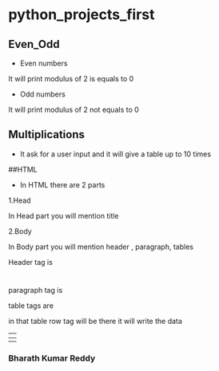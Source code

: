 # python_projects_first

## Even_Odd
* Even numbers 

It will print modulus of 2 is equals to 0

* Odd numbers

It will print modulus of 2 not equals to 0


## Multiplications
*  It ask for a user input and it will give a table up to 10 times



##HTML
* In HTML there are 2 parts 

1.Head

In Head part you will mention title
 
2.Body

In Body part you will mention header , paragraph, tables

Header tag is <h1></h1>

paragraph tag is <p></p>

table tags are <table><thead><th></th></thead>

in that table row tag will be there it will write the data <tr><td></td></tr></table>












### Bharath Kumar Reddy